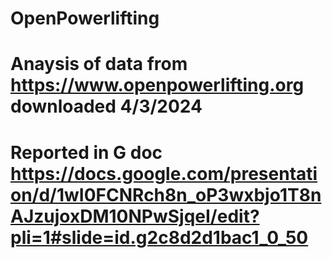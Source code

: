 # OpenPowerlifting
# Anaysis of data from https://www.openpowerlifting.org downloaded 4/3/2024 
# Reported in G doc https://docs.google.com/presentation/d/1wI0FCNRch8n_oP3wxbjo1T8nAJzujoxDM10NPwSjqeI/edit?pli=1#slide=id.g2c8d2d1bac1_0_50
